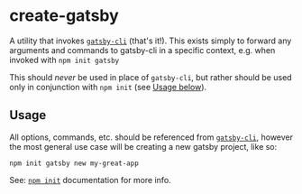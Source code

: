 # create-gatsby

A utility that invokes [`gatsby-cli`][gatsby-cli] (that's it!). This exists simply to forward any arguments and commands to gatsby-cli in a specific context, e.g. when invoked with `npm init gatsby`

This should _never_ be used in place of `gatsby-cli`, but rather should be used only in conjunction with `npm init` (see [Usage below](#usage)).

## Usage

All options, commands, etc. should be referenced from [`gatsby-cli`][gatsby-cli], however the most general use case will be creating a new gatsby project, like so:

```shell
npm init gatsby new my-great-app
```

See: [`npm init`](https://docs.npmjs.com/cli/init) documentation for more info.

[gatsby-cli]: (https://www.gatsbyjs.org/docs/gatsby-cli/)
